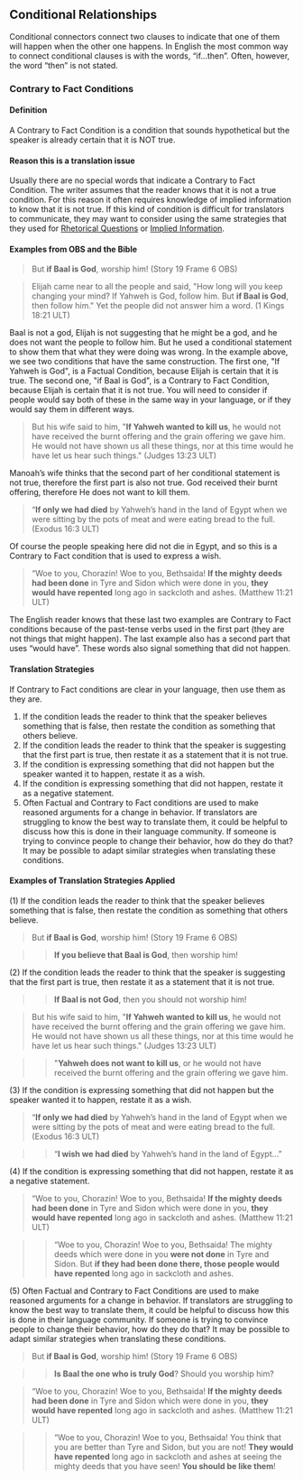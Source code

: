 ## Conditional Relationships

Conditional connectors connect two clauses to indicate that one of them will happen when the other one happens. In English the most common way to connect conditional clauses is with the words, “if…then”. Often, however, the word “then” is not stated.

### Contrary to Fact Conditions

#### Definition

A Contrary to Fact Condition is a condition that sounds hypothetical but the speaker is already certain that it is NOT true. 

#### Reason this is a translation issue

Usually there are no special words that indicate a Contrary to Fact Condition. The writer assumes that the reader knows that it is not a true condition. For this reason it often requires knowledge of implied information to know that it is not true. If this kind of condition is difficult for translators to communicate, they may want to consider using the same strategies that they used for [Rhetorical Questions](../figs-rquestion/01.md) or [Implied Information](../figs-explicit/01.md). 

#### Examples from OBS and the Bible

> But **if Baal is God**, worship him! (Story 19 Frame 6 OBS)
  
> Elijah came near to all the people and said, "How long will you keep changing your mind? If Yahweh is God, follow him. But **if Baal is God**, then follow him." Yet the people did not answer him a word. (1 Kings 18:21 ULT)

Baal is not a god, Elijah is not suggesting that he might be a god, and he does not want the people to follow him. But he used a conditional statement to show them that what they were doing was wrong. In the example above, we see two conditions that have the same construction. The first one, "If Yahweh is God", is a Factual Condition, because Elijah is certain that it is true. The second one, "if Baal is God", is a Contrary to Fact Condition, because Elijah is certain that it is not true. You will need to consider if people would say both of these in the same way in your language, or if they would say them in different ways.

> But his wife said to him, "**If Yahweh wanted to kill us**, he would not have received the burnt offering and the grain offering we gave him. He would not have shown us all these things, nor at this time would he have let us hear such things." (Judges 13:23 ULT)

Manoah’s wife thinks that the second part of her conditional statement is not true, therefore the first part is also not true. God received their burnt offering, therefore He does not want to kill them. 

> “**If only we had died** by Yahweh’s hand in the land of Egypt when we were sitting by the pots of meat and were eating bread to the full. (Exodus 16:3 ULT)

Of course the people speaking here did not die in Egypt, and so this is a Contrary to Fact condition that is used to express a wish.

> “Woe to you, Chorazin! Woe to you, Bethsaida! **If the mighty deeds had been done** in Tyre and Sidon which were done in you, **they would have repented** long ago in sackcloth and ashes. (Matthew 11:21 ULT)

The English reader knows that these last two examples are Contrary to Fact conditions because of the past-tense verbs used in the first part (they are not things that might happen). The last example also has a second part that uses “would have”. These words also signal something that did not happen.

#### Translation Strategies

If Contrary to Fact conditions are clear in your language, then use them as they are.

1. If the condition leads the reader to think that the speaker believes something that is false, then restate the condition as something that others believe.
2. If the condition leads the reader to think that the speaker is suggesting that the first part is true, then restate it as a statement that it is not true.
3. If the condition is expressing something that did not happen but the speaker wanted it to happen, restate it as a wish.
4. If the condition is expressing something that did not happen, restate it as a negative statement.
5. Often Factual and Contrary to Fact conditions are used to make reasoned arguments for a change in behavior. If translators are struggling to know the best way to translate them, it could be helpful to discuss how this is done in their language community. If someone is trying to convince people to change their behavior, how do they do that? It may be possible to adapt similar strategies when translating these conditions.

#### Examples of Translation Strategies Applied

(1) If the condition leads the reader to think that the speaker believes something that is false, then restate the condition as something that others believe.

> But **if Baal is God**, worship him! (Story 19 Frame 6 OBS)
  
>> **If you believe that Baal is God**, then worship him!

(2) If the condition leads the reader to think that the speaker is suggesting that the first part is true, then restate it as a statement that it is not true.

>> **If Baal is not God**, then you should not worship him!
  
> But his wife said to him, "**If Yahweh wanted to kill us**, he would not have received the burnt offering and the grain offering we gave him. He would not have shown us all these things, nor at this time would he have let us hear such things." (Judges 13:23 ULT)
  
>> "**Yahweh does not want to kill us**, or he would not have received the burnt offering and the grain offering we gave him. 

(3) If the condition is expressing something that did not happen but the speaker wanted it to happen, restate it as a wish.

> “**If only we had died** by Yahweh’s hand in the land of Egypt when we were sitting by the pots of meat and were eating bread to the full. (Exodus 16:3 ULT)
  
>> “**I wish we had died** by Yahweh’s hand in the land of Egypt…” 

(4) If the condition is expressing something that did not happen, restate it as a negative statement.

> “Woe to you, Chorazin! Woe to you, Bethsaida! **If the mighty deeds had been done** in Tyre and Sidon which were done in you, **they would have repented** long ago in sackcloth and ashes. (Matthew 11:21 ULT)
  
>> “Woe to you, Chorazin! Woe to you, Bethsaida! The mighty deeds which were done in you **were not done** in Tyre and Sidon. But **if they had been done there, those people would have repented** long ago in sackcloth and ashes.

(5) Often Factual and Contrary to Fact Conditions are used to make reasoned arguments for a change in behavior. If translators are struggling to know the best way to translate them, it could be helpful to discuss how this is done in their language community. If someone is trying to convince people to change their behavior, how do they do that? It may be possible to adapt similar strategies when translating these conditions.

> But **if Baal is God**, worship him! (Story 19 Frame 6 OBS)
  
>> **Is Baal the one who is truly God**? Should you worship him?
  
> “Woe to you, Chorazin! Woe to you, Bethsaida! **If the mighty deeds had been done** in Tyre and Sidon which were done in you, **they would have repented** long ago in sackcloth and ashes. (Matthew 11:21 ULT)
  
>> “Woe to you, Chorazin! Woe to you, Bethsaida! You think that you are better than Tyre and Sidon, but you are not! **They would have repented** long ago in sackcloth and ashes at seeing the mighty deeds that you have seen! **You should be like them**! 
